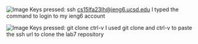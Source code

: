 ![Image]()
Keys pressed: ssh cs15lfa23lh@ieng6.ucsd.edu<enter>
I typed the command to login to my ieng6 account

![Image]()
Keys pressed: git clone ctrl-v<enter>
I used git clone and ctrl-v to paste the ssh url to clone the lab7 repository
